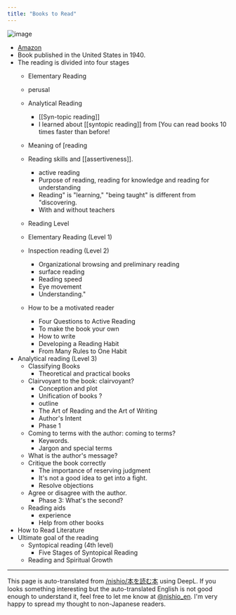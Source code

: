 ```yaml
---
title: "Books to Read"
---
```


![image](https://gyazo.com/0ad0d2eed4c712f14fc3e6b58c207e54/thumb/1000)
- [Amazon](https://amzn.to/2I1OekS)
- Book published in the United States in 1940.
- The reading is divided into four stages
    - Elementary Reading
    - perusal
    - Analytical Reading
        - [[Syn-topic reading]]
        - I learned about [[syntopic reading]] from [You can read books 10 times faster than before!

    - Meaning of [reading
    - Reading skills and [[assertiveness]].
        - active reading
        - Purpose of reading, reading for knowledge and reading for understanding
        - Reading" is "learning," "being taught" is different from "discovering.
        - With and without teachers
    - Reading Level
    - Elementary Reading (Level 1)
    - Inspection reading (Level 2)
        - Organizational browsing and preliminary reading
        - surface reading
        - Reading speed
        - Eye movement
        - Understanding."
    - How to be a motivated reader
        - Four Questions to Active Reading
        - To make the book your own
        - How to write
        - Developing a Reading Habit
        - From Many Rules to One Habit
- Analytical reading (Level 3)
    - Classifying Books
        - Theoretical and practical books
    - Clairvoyant to the book: clairvoyant?
        - Conception and plot
        - Unification of books ?
        - outline
        - The Art of Reading and the Art of Writing
        - Author's Intent
        - Phase 1
    - Coming to terms with the author: coming to terms?
        - Keywords.
        - Jargon and special terms
    - What is the author's message?
    - Critique the book correctly
        - The importance of reserving judgment
        - It's not a good idea to get into a fight.
        - Resolve objections
    - Agree or disagree with the author.
        - Phase 3: What's the second?
    - Reading aids
        - experience
        - Help from other books
- How to Read Literature
- Ultimate goal of the reading
    - Syntopical reading (4th level)
        - Five Stages of Syntopical Reading
    - Reading and Spiritual Growth

---
This page is auto-translated from [/nishio/本を読む本](https://scrapbox.io/nishio/本を読む本) using DeepL. If you looks something interesting but the auto-translated English is not good enough to understand it, feel free to let me know at [@nishio_en](https://twitter.com/nishio_en). I'm very happy to spread my thought to non-Japanese readers.